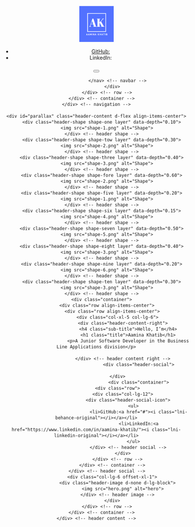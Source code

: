 <!doctype html>

<!--====== Required meta tags ======-->
<meta charset="utf-8">
<meta http-equiv="x-ua-compatible" content="ie=edge">
<meta name="description" content="">
<meta name="viewport" content="width=device-width, initial-scale=1, shrink-to-fit=no">

<!--====== Title ======-->
<title>Profile: Aamina Khatib</title>

<!--====== Favicon Icon ======-->
<link rel="shortcut icon" href="favicon.png" type="image/png">

<!--====== Bootstrap css ======-->
<link rel="stylesheet" href="bootstrap.min.css">

<!--====== Line Icons css ======-->
<link rel="stylesheet" href="LineIcons.css">

<!--====== Magnific Popup css ======-->
<link rel="stylesheet" href="magnific-popup.css">

<!--====== Default css ======-->
<link rel="stylesheet" href="default.css">

<!--====== Style css ======-->
<link rel="stylesheet" href="style.css">
<!--====== PRELOADER PART START ======-->

<div class="preloader">
    <div class="loader_34">
        <div class="ytp-spinner">
            <div class="ytp-spinner-container">
                <div class="ytp-spinner-rotator">
                    <div class="ytp-spinner-left">
                        <div class="ytp-spinner-circle"></div>
                    </div>
                    <div class="ytp-spinner-right">
                        <div class="ytp-spinner-circle"></div>
                    </div>
                </div>
            </div>
        </div>
    </div>
</div>

<!--====== PRELOADER ENDS START ======-->

<!--====== HEADER PART START ======-->

<header id="home" class="header-area">
    <div class="navigation fixed-top">
        <div class="container">
            <div class="row">
                <div class="col-lg-12">
                    <nav class="navbar navbar-expand-lg">
                        <a class="navbar-brand" href="index.html">
                            <img src="logo.png" alt="Logo">
                        <div class="col-lg-12">
                            <div class="header-social-icon">
                                <ul>
                                    <li>GitHub:<a href="#"><i class="lni-behance-original"></i></a></li>
                                    <li>LinkedIn:<a href="https://www.linkedin.com/in/aamina-khatib/"><i class="lni-linkedin-original"></i></a></li>
                                </ul>
                            </div> <!-- header social -->
                        </div>
                        </a> <!-- Logo -->
                        <button class="navbar-toggler" type="button" data-toggle="collapse" data-target="#navbarSupportedContent" aria-controls="navbarSupportedContent" aria-expanded="false" aria-label="Toggle navigation">
                            <span class="toggler-icon"></span>
                            <span class="toggler-icon"></span>
                            <span class="toggler-icon"></span>
                        </button>

                    </nav> <!-- navbar -->
                </div>
            </div> <!-- row -->
        </div> <!-- container -->
    </div> <!-- navigation -->

    <div id="parallax" class="header-content d-flex align-items-center">
        <div class="header-shape shape-one layer" data-depth="0.10">
            <img src="shape-1.png" alt="Shape">
        </div> <!-- header shape -->
        <div class="header-shape shape-tow layer" data-depth="0.30">
            <img src="shape-2.png" alt="Shape">
        </div> <!-- header shape -->
        <div class="header-shape shape-three layer" data-depth="0.40">
            <img src="shape-3.png" alt="Shape">
        </div> <!-- header shape -->
        <div class="header-shape shape-fore layer" data-depth="0.60">
            <img src="shape-2.png" alt="Shape">
        </div> <!-- header shape -->
        <div class="header-shape shape-five layer" data-depth="0.20">
            <img src="shape-1.png" alt="Shape">
        </div> <!-- header shape -->
        <div class="header-shape shape-six layer" data-depth="0.15">
            <img src="shape-4.png" alt="Shape">
        </div> <!-- header shape -->
        <div class="header-shape shape-seven layer" data-depth="0.50">
            <img src="shape-5.png" alt="Shape">
        </div> <!-- header shape -->
        <div class="header-shape shape-eight layer" data-depth="0.40">
            <img src="shape-3.png" alt="Shape">
        </div> <!-- header shape -->
        <div class="header-shape shape-nine layer" data-depth="0.20">
            <img src="shape-6.png" alt="Shape">
        </div> <!-- header shape -->
        <div class="header-shape shape-ten layer" data-depth="0.30">
            <img src="shape-3.png" alt="Shape">
        </div> <!-- header shape -->
        <div class="container">
            <div class="row align-items-center">
                <div class="row align-items-center">
                    <div class="col-xl-5 col-lg-6">
                        <div class="header-content-right">
                            <h4 class="sub-title">Hello, I’m</h4>
                            <h1 class="title">Aamina Khatib</h1>
                            <p>A Junior Software Developer in the Business Line Applications division</p>

                        </div> <!-- header content right -->
						            <div class="header-social">

                    </div>
					                <div class="container">
                    <div class="row">
                        <div class="col-lg-12">
                            <div class="header-social-icon">
                                <ul>
                                    <li>GitHub:<a href="#"><i class="lni-behance-original"></i></a></li>
                                    <li>LinkedIn:<a href="https://www.linkedin.com/in/aamina-khatib/"><i class="lni-linkedin-original"></i></a></li>
                                </ul>
                            </div> <!-- header social -->
                        </div>
                    </div> <!-- row -->
                </div> <!-- container -->
            </div> <!-- header social -->
                <div class="col-lg-6 offset-xl-1">
                    <div class="header-image d-none d-lg-block">
                        <img src="hero.png" alt="hero">
                    </div> <!-- header image -->
                </div>
            </div> <!-- row -->
        </div> <!-- container -->
    </div> <!-- header content -->
</header>

<!--====== jquery js ======-->
<script src="modernizr-3.6.0.min.js"></script>
<script src="jquery-1.12.4.min.js"></script>

<!--====== Bootstrap js ======-->
<script src="bootstrap.min.js"></script>
<script src="popper.min.js"></script>

<!--====== Magnific Popup js ======-->
<script src="jquery.magnific-popup.min.js"></script>

<!--====== Parallax js ======-->
<script src="parallax.min.js"></script>

<!--====== Counter Up js ======-->
<script src="waypoints.min.js"></script>
<script src="jquery.counterup.min.js"></script>


<!--====== Appear js ======-->
<script src="jquery.appear.min.js"></script>

<!--====== Scrolling js ======-->
<script src="scrolling-nav.js"></script>
<script src="jquery.easing.min.js"></script>


<!--====== Main js ======-->
<script src="main.js"></script>
